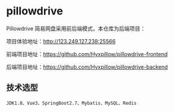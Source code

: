 # pillowdrive

Pillowdrive 简易网盘采用前后端模式，本仓库为后端项目：

项目体验地址：http://123.249.127.238:25566

前端项目地址：https://github.com/Hyxpillow/pillowdrive-frontend

后端项目地址：https://github.com/Hyxpillow/pillowdrive-backend

## 技术选型

```
JDK1.8、Vue3、SpringBoot2.7、Mybatis、MySQL、Redis
```


